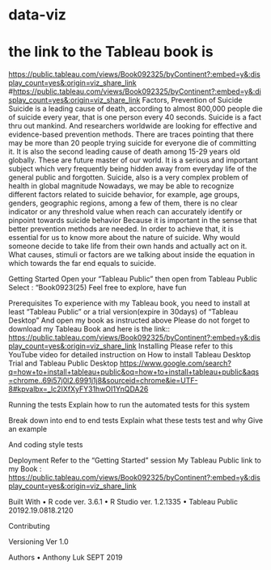 # data-viz
# the link to the Tableau book is
https://public.tableau.com/views/Book092325/byContinent?:embed=y&:display_count=yes&:origin=viz_share_link
#https://public.tableau.com/views/Book092325/byContinent?:embed=y&:display_count=yes&:origin=viz_share_link
Factors, Prevention of Suicide
Suicide is a leading cause of death, according to almost 800,000 people die of suicide every year, that is one person every 40 seconds. Suicide is a fact thru out mankind. And researchers worldwide are looking for effective and evidence-based prevention methods. There are traces pointing that there may be more than 20 people trying suicide for everyone die of committing it. It is also the second leading cause of death among 15-29 years old globally. These are future master of our world. It is a serious and important subject which very frequently being hidden away from everyday life of the general public and forgotten. Suicide, also is a very complex problem of health in global magnitude Nowadays, we may be able to recognize different factors related to suicide behavior, for example, age groups, genders, geographic regions, among a few of them, there is no clear indicator or any threshold value when reach can accurately identify or pinpoint towards suicide behavior Because it is important in the sense that better prevention methods are needed. In order to achieve that, it is essential for us to know more about the nature of suicide. Why would someone decide to take life from their own hands and actually act on it. What causes, stimuli or factors are we talking about inside the equation in which towards the far end equals to suicide. 


Getting Started
Open your “Tableau Public”
	then open from Tableau Public
		Select : “Book0923(25)
	Feel free to explore, have fun

Prerequisites
To experience with my Tableau book, you need to install at least “Tableau Public” or a trial version(expire in 30days) of “Tableau Desktop”
And open my book as instructed above
Please do not forget to download my Tableau Book and here is the link::
https://public.tableau.com/views/Book092325/byContinent?:embed=y&:display_count=yes&:origin=viz_share_link
Installing
Please refer to this YouTube video for detailed instruction on How to install Tableau Desktop Trial and Tableau Public Desktop
https://www.google.com/search?q=how+to+install+tableau+public&oq=how+to+install+tableau+public&aqs=chrome..69i57j0l2.6991j1j8&sourceid=chrome&ie=UTF-8#kpvalbx=_lc2IXfXyFY31hwOI1YnQDA26


Running the tests
Explain how to run the automated tests for this system

Break down into end to end tests
Explain what these tests test and why
Give an example

And coding style tests


Deployment
Refer to the “Getting Started” session
My Tableau Public link to my Book :
https://public.tableau.com/views/Book092325/byContinent?:embed=y&:display_count=yes&:origin=viz_share_link

Built With
	•	R code ver. 3.6.1
	•	R Studio ver. 1.2.1335
	•	Tableau Public 20192.19.0818.2120

Contributing


Versioning
Ver 1.0

Authors
	•	Anthony Luk
SEPT 2019

